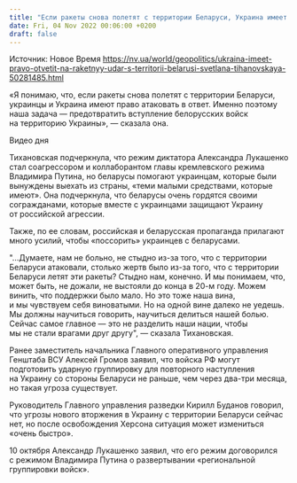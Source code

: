 ```yaml
---
title: "Если ракеты снова полетят с территории Беларуси, Украина имеет право атаковать в ответ — Тихановская"
date: Fri, 04 Nov 2022 00:06:00 +0200
draft: false
---
```

Источник: Новое Время https://nv.ua/world/geopolitics/ukraina-imeet-pravo-otvetit-na-raketnyy-udar-s-territorii-belarusi-svetlana-tihanovskaya-50281485.html


«Я понимаю, что, если ракеты снова полетят с территории Беларуси, украинцы и Украина имеют право атаковать в ответ. Именно поэтому наша задача — предотвратить вступление белорусских войск на территорию Украины», — сказала она.

 Видео дня   

Тихановская подчеркнула, что режим диктатора Александра Лукашенко стал соагрессором и коллаборантом главы кремлевского режима Владимира Путина, но беларусы помогают украинцам, которые были вынуждены выехать из страны, «теми малыми средствами, которые имеют». Она подчеркнула, что беларусы очень гордятся своими согражданами, которые вместе с украинцами защищают Украину от российской агрессии.

Также, по ее словам, российская и беларусская пропаганда прилагают много усилий, чтобы «поссорить» украинцев с беларусами.

"…Думаете, нам не больно, не стыдно из-за того, что с территории Беларуси атаковали, столько жертв было из-за того, что с территории Беларуси летят эти ракеты? Стыдно нам, конечно. И мы понимаем, что, может быть, не дожали, не выстояли до конца в 20-м году. Можем винить, что поддержки было мало. Но это тоже наша вина, и мы чувствуем себя виноватыми. Но на одной вине далеко не уедешь. Мы должны научиться говорить, научиться делиться нашей болью. Сейчас самое главное — это не разделить наши нации, чтобы мы не стали врагами друг другу", — сказала Тихановская.

Ранее заместитель начальника Главного оперативного управления Генштаба ВСУ Алексей Громов заявил, что войска РФ могут подготовить ударную группировку для повторного наступления на Украину со стороны Беларуси не раньше, чем через два-три месяца, но такая угроза существует.

Руководитель Главного управления разведки Кирилл Буданов говорил, что угрозы нового вторжения в Украину с территории Беларуси сейчас нет, но после освобождения Херсона ситуация может измениться «очень быстро».

10 октября Александр Лукашенко заявил, что его режим договорился с режимом Владимира Путина о развертывании «региональной группировки войск».
